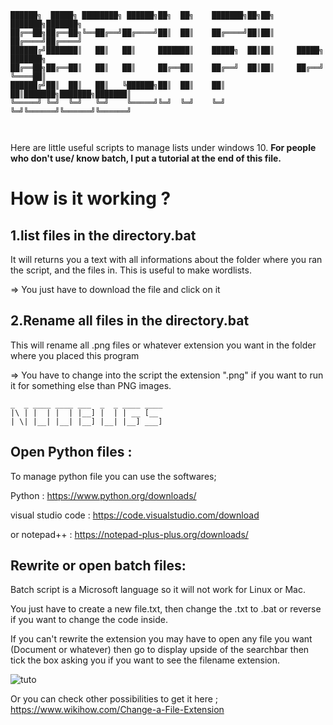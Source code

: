```
██████╗  █████╗ ████████╗ ██████╗██╗  ██╗    ███████╗██╗██╗     ███████╗███████╗
██╔══██╗██╔══██╗╚══██╔══╝██╔════╝██║  ██║    ██╔════╝██║██║     ██╔════╝██╔════╝
██████╔╝███████║   ██║   ██║     ███████║    █████╗  ██║██║     █████╗  ███████╗
██╔══██╗██╔══██║   ██║   ██║     ██╔══██║    ██╔══╝  ██║██║     ██╔══╝  ╚════██║
██████╔╝██║  ██║   ██║   ╚██████╗██║  ██║    ██║     ██║███████╗███████╗███████║
╚═════╝ ╚═╝  ╚═╝   ╚═╝    ╚═════╝╚═╝  ╚═╝    ╚═╝     ╚═╝╚══════╝╚══════╝╚══════╝
                                                                                
                                                                       
```
Here are little useful scripts to manage lists under windows 10.
**For people who don't use/ know batch, I put a tutorial at the end of this file.**

# How is it working ?

## 1.list files in the directory.bat

It will returns you a text with all informations about the folder where you ran the script, and the files in.
This is useful to make wordlists.

=> You just have to download the file and click on it

## 2.Rename all files in the directory.bat

This will rename all .png files or whatever extension you want in the folder where you placed this program

=> You have to change into the script the extension ".png" if you want to run it for something else than PNG images.


```
_  _ ____ ____ ___  _  _ ____ ____ 
|\ | |  | |  | |__] |  | | __ [__  
| \| |__| |__| |__] |__| |__] ___] 
 ``` 
 

## Open Python files :
To manage python file you can use the softwares; 

Python : https://www.python.org/downloads/

visual studio code : https://code.visualstudio.com/download 

or notepad++ : https://notepad-plus-plus.org/downloads/

## Rewrite or open batch files:

Batch script is a Microsoft language so it will not work for Linux or Mac.

You just have to create a new file.txt, then change the .txt to .bat or reverse if you want to change the code inside.

If you can't rewrite the extension you may have to open any file you want (Document or whatever) then go to display upside of the searchbar then tick the box asking you if you want to see the filename extension.

![tuto](https://user-images.githubusercontent.com/92639080/199935818-8d4f9bcf-5eb0-4a0d-9cd5-1eeb11182880.png)

Or you can check other possibilities to get it here ; https://www.wikihow.com/Change-a-File-Extension

